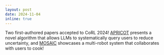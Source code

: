 ```yaml
---
layout: post
date: 2024-11-04
inline: true
---
```


Two first-authored papers accepted to CoRL 2024! [APRICOT](https://portal-cornell.github.io/apricot/) presents a novel algorithm that allows LLMs to systematically query users to reduce uncertainty, and [MOSAIC](https://portal-cornell.github.io/MOSAIC/) showcases a multi-robot system that collaborates with users to cook!